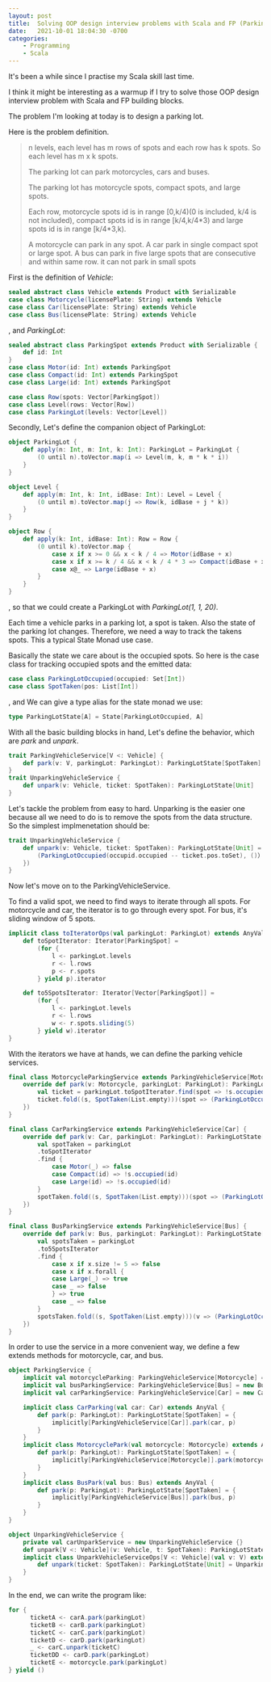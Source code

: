 ```yaml
---
layout: post
title:  Solving OOP design interview problems with Scala and FP (Parking lot)
date:   2021-10-01 18:04:30 -0700
categories: 
    - Programming
    - Scala
---
```


It's been a while since I practise my Scala skill last time. 

I think it might be interesting as a warmup if I try to solve those OOP design interview problem with Scala and FP building blocks.

The problem I'm looking at today is to design a parking lot.

Here is the problem definition.

> n levels, each level has m rows of spots and each row has k spots.
> So each level has m x k spots.
> 
> The parking lot can park motorcycles, cars and buses.
> 
> The parking lot has motorcycle spots, compact spots, and large spots.
> 
> Each row, motorcycle spots id is in range [0,k/4)(0 is included, k/4 is not included), compact spots id is in range [k/4,k/4\*3) and large spots id is in range [k/4\*3,k).
> 
> A motorcycle can park in any spot.
> A car park in single compact spot or large spot.
> A bus can park in five large spots that are consecutive and within same row. it can not park in small spots

First is the definition of *Vehicle*: 

```scala
sealed abstract class Vehicle extends Product with Serializable
case class Motorcycle(licensePlate: String) extends Vehicle
case class Car(licensePlate: String) extends Vehicle
case class Bus(licensePlate: String) extends Vehicle
```

, and *ParkingLot*:

```scala
sealed abstract class ParkingSpot extends Product with Serializable {
    def id: Int
}
case class Motor(id: Int) extends ParkingSpot
case class Compact(id: Int) extends ParkingSpot
case class Large(id: Int) extends ParkingSpot

case class Row(spots: Vector[ParkingSpot])
case class Level(rows: Vector[Row])
case class ParkingLot(levels: Vector[Level])
```

Secondly, Let's define the companion object of ParkingLot:

```scala
object ParkingLot {
    def apply(n: Int, m: Int, k: Int): ParkingLot = ParkingLot {
        (0 until n).toVector.map(i => Level(m, k, m * k * i))
    }
}

object Level {
    def apply(m: Int, k: Int, idBase: Int): Level = Level {
        (0 until m).toVector.map(j => Row(k, idBase + j * k))
    }
}

object Row {
    def apply(k: Int, idBase: Int): Row = Row {
        (0 until k).toVector.map {
            case x if x >= 0 && x < k / 4 => Motor(idBase + x)
            case x if x >= k / 4 && x < k / 4 * 3 => Compact(idBase + x)
            case x@_ => Large(idBase + x)
        }
    }
}
```
, so that we could create a ParkingLot with *ParkingLot(1, 1, 20)*.

Each time a vehicle parks in a parking lot, a spot is taken. Also the state of the parking lot changes. Therefore, we need a way to track the takens spots. This a typical State Monad use case.

Basically the state we care about is the occupied spots. So here is the case class for tracking occupied spots and the emitted data:
```scala
case class ParkingLotOccupied(occupied: Set[Int])
case class SpotTaken(pos: List[Int])
```
, and We can give a type alias for the state monad we use:
```scala
type ParkingLotState[A] = State[ParkingLotOccupied, A]
```

With all the basic building blocks in hand, Let's define the behavior, which are *park* and *unpark*.
```scala
trait ParkingVehicleService[V <: Vehicle] {
    def park(v: V, parkingLot: ParkingLot): ParkingLotState[SpotTaken]
}
trait UnparkingVehicleService {
    def unpark(v: Vehicle, ticket: SpotTaken): ParkingLotState[Unit]
}
```

Let's tackle the problem from easy to hard. Unparking is the easier one because all we need to do is to remove the spots from the data structure. So the simplest implmenetation should be:
```scala
trait UnparkingVehicleService {
    def unpark(v: Vehicle, ticket: SpotTaken): ParkingLotState[Unit] = State[ParkingLotOccupied, Unit](occupid => {
        (ParkingLotOccupied(occupid.occupied -- ticket.pos.toSet), ()）
    })
}
```
Now let's move on to the ParkingVehicleService. 

To find a valid spot, we need to find ways to iterate through all spots.
For motorcycle and car, the iterator is to go through every spot. 
For bus, it's sliding window of 5 spots.
```scala
implicit class toIteratorOps(val parkingLot: ParkingLot) extends AnyVal {
    def toSpotIterator: Iterator[ParkingSpot] =
        (for {
            l <- parkingLot.levels
            r <- l.rows
            p <- r.spots
        } yield p).iterator

    def to5SpotsIterator: Iterator[Vector[ParkingSpot]] =
        (for {
            l <- parkingLot.levels
            r <- l.rows
            w <- r.spots.sliding(5)
        } yield w).iterator
}
```
With the iterators we have at hands, we can define the parking vehicle services.
```scala
final class MotorcycleParkingService extends ParkingVehicleService[Motorcycle] {
    override def park(v: Motorcycle, parkingLot: ParkingLot): ParkingLotState[SpotTaken] = State(s => {
        val ticket = parkingLot.toSpotIterator.find(spot => !s.occupied(spot.id))
        ticket.fold((s, SpotTaken(List.empty)))(spot => (ParkingLotOccupied(s.occupied + spot.id), SpotTaken(List(spot.id))))
    })
}

final class CarParkingService extends ParkingVehicleService[Car] {
    override def park(v: Car, parkingLot: ParkingLot): ParkingLotState[SpotTaken] = State(s => {
        val spotTaken = parkingLot
        .toSpotIterator
        .find {
            case Motor(_) => false
            case Compact(id) => !s.occupied(id)
            case Large(id) => !s.occupied(id)
        }
        spotTaken.fold((s, SpotTaken(List.empty)))(spot => (ParkingLotOccupied(s.occupied + spot.id), SpotTaken(List(spot.id))))
    })
}

final class BusParkingService extends ParkingVehicleService[Bus] {
    override def park(v: Bus, parkingLot: ParkingLot): ParkingLotState[SpotTaken] = State(s => {
        val spotsTaken = parkingLot
        .to5SpotsIterator
        .find {
            case x if x.size != 5 => false
            case x if x.forall {
            case Large(_) => true
            case _ => false
            } => true
            case _ => false
        }
        spotsTaken.fold((s, SpotTaken(List.empty)))(v => (ParkingLotOccupied(s.occupied ++ v.map(_.id).toSet), SpotTaken(v.toList.map(_.id))))
    })
}
```

In order to use the service in a more convenient way, we define a few extends methods for motorcycle, car, and bus.
```scala
object ParkingService {
    implicit val motorcycleParking: ParkingVehicleService[Motorcycle] = new MotorcycleParkingService
    implicit val busParkingService: ParkingVehicleService[Bus] = new BusParkingService
    implicit val carParkingService: ParkingVehicleService[Car] = new CarParkingService

    implicit class CarParking(val car: Car) extends AnyVal {
        def park(p: ParkingLot): ParkingLotState[SpotTaken] = {
            implicitly[ParkingVehicleService[Car]].park(car, p)
        }
    }
    implicit class MotorcyclePark(val motorcycle: Motorcycle) extends AnyVal {
        def park(p: ParkingLot): ParkingLotState[SpotTaken] = {
            implicitly[ParkingVehicleService[Motorcycle]].park(motorcycle, p)
        }
    }
    implicit class BusPark(val bus: Bus) extends AnyVal {
        def park(p: ParkingLot): ParkingLotState[SpotTaken] = {
            implicitly[ParkingVehicleService[Bus]].park(bus, p)
        }
    }
}

object UnparkingVehicleService {
    private val carUnparkService = new UnparkingVehicleService {}
    def unpark[V <: Vehicle](v: Vehicle, t: SpotTaken): ParkingLotState[Unit] = carUnparkService.unpark(v, t)
    implicit class UnparkVehicleServiceOps[V <: Vehicle](val v: V) extends AnyVal {
        def unpark(ticket: SpotTaken): ParkingLotState[Unit] = UnparkingVehicleService.unpark(v, ticket)
    }
}
```

In the end, we can write the program like:
```scala
for {
      ticketA <- carA.park(parkingLot)
      ticketB <- carB.park(parkingLot)
      ticketC <- carC.park(parkingLot)
      ticketD <- carD.park(parkingLot)
      _ <- carC.unpark(ticketC)
      ticketDD <- carD.park(parkingLot)
      ticketE <- motorcycle.park(parkingLot)
} yield ()
```
